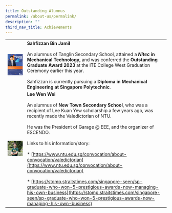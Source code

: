 ```yaml
---
title: Outstanding Alumnus
permalink: /about-us/permalink/
description: ""
third_nav_title: Achievements
---
```

|  |  |  |
| -------- | -------- | -------- |
|![](/images/Outstanding%20Alumnus/230928%20sahfizzan%20bin%20jamil%20oa.png)|**Sahfizzan Bin Jamil** <br><br>An alumnus of&nbsp;Tanglin Secondary School, attained a&nbsp;***Nitec*&nbsp;in Mechanical Technology,** and was conferred the&nbsp;**Outstanding Graduate Award 2023**&nbsp;at the ITE College West Graduation Ceremony earlier this year. <br><br> Sahfizzan is currently pursuing a **Diploma in Mechanical Engineering at Singapore Polytechnic**.||
|![OA Lee Wen Wei](/images/Outstanding%20Alumnus/230928%20lee%20wen%20wei.jpg)| **Lee Wen Wei**<br><br>An alumnus of&nbsp;**New Town Secondary School**, who was a recipient of Lee Kuan Yew scholarship a few years ago, was recently made the Valedictorian of NTU. <br><br> He was the President of Garage @ EEE, and the organizer of ESCENDO. <br><br> Links to his information/story: <br><br> *   [https://www.ntu.edu.sg/convocation/about-convocation/valedictorian](https://www.ntu.edu.sg/convocation/about-convocation/valedictorian)<br><br> *   [https://stomp.straitstimes.com/singapore-seen/sp-graduate-who-won-5-prestigious-awards-now-managing-his-own-business](https://stomp.straitstimes.com/singapore-seen/sp-graduate-who-won-5-prestigious-awards-now-managing-his-own-business)||